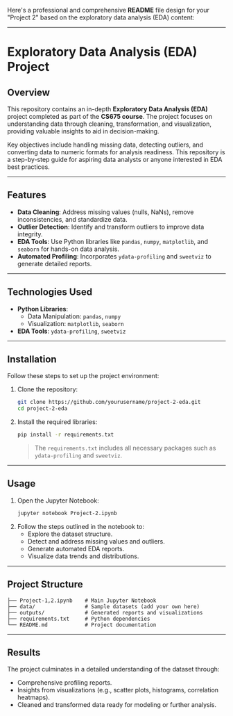 Here's a professional and comprehensive **README** file design for your "Project 2" based on the exploratory data analysis (EDA) content:

---

# Exploratory Data Analysis (EDA) Project

## Overview
This repository contains an in-depth **Exploratory Data Analysis (EDA)** project completed as part of the **CS675 course**. The project focuses on understanding data through cleaning, transformation, and visualization, providing valuable insights to aid in decision-making.  

Key objectives include handling missing data, detecting outliers, and converting data to numeric formats for analysis readiness. This repository is a step-by-step guide for aspiring data analysts or anyone interested in EDA best practices.

---

## Features
- **Data Cleaning**: Address missing values (nulls, NaNs), remove inconsistencies, and standardize data.
- **Outlier Detection**: Identify and transform outliers to improve data integrity.
- **EDA Tools**: Use Python libraries like `pandas`, `numpy`, `matplotlib`, and `seaborn` for hands-on data analysis.
- **Automated Profiling**: Incorporates `ydata-profiling` and `sweetviz` to generate detailed reports.

---

## Technologies Used
- **Python Libraries**: 
  - Data Manipulation: `pandas`, `numpy`
  - Visualization: `matplotlib`, `seaborn`
- **EDA Tools**: `ydata-profiling`, `sweetviz`

---

## Installation
Follow these steps to set up the project environment:

1. Clone the repository:
   ```bash
   git clone https://github.com/yourusername/project-2-eda.git
   cd project-2-eda
   ```
2. Install the required libraries:
   ```bash
   pip install -r requirements.txt
   ```
   > The `requirements.txt` includes all necessary packages such as `ydata-profiling` and `sweetviz`.

---

## Usage
1. Open the Jupyter Notebook:
   ```bash
   jupyter notebook Project-2.ipynb
   ```
2. Follow the steps outlined in the notebook to:
   - Explore the dataset structure.
   - Detect and address missing values and outliers.
   - Generate automated EDA reports.
   - Visualize data trends and distributions.

---

## Project Structure
```
├── Project-1,2.ipynb    # Main Jupyter Notebook
├── data/                # Sample datasets (add your own here)
├── outputs/             # Generated reports and visualizations
├── requirements.txt     # Python dependencies
└── README.md            # Project documentation
```

---

## Results
The project culminates in a detailed understanding of the dataset through:
- Comprehensive profiling reports.
- Insights from visualizations (e.g., scatter plots, histograms, correlation heatmaps).
- Cleaned and transformed data ready for modeling or further analysis.
